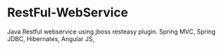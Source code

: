 # RestFul-WebService
Java Restful webservice using jboss resteasy plugin. Spring MVC, Spring JDBC, Hibernates, Angular JS, 
